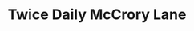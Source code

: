 ---
title: "Twice Daily McCrory Lane"
url: /nashville/twice-daily-mccrory-lane/
shop: convenience
---